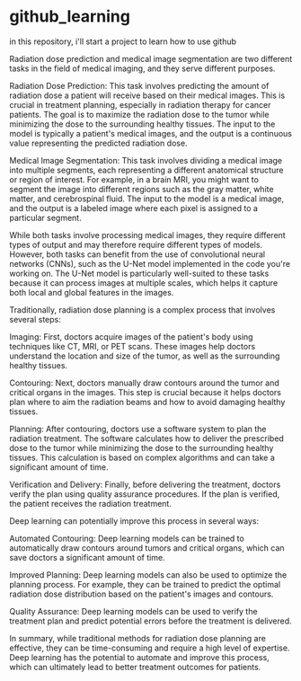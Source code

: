 # github_learning
in this repository, i'll start a project to learn how to use github


Radiation dose prediction and medical image segmentation are two different tasks in the field of medical imaging, and they serve different purposes.

Radiation Dose Prediction: This task involves predicting the amount of radiation dose a patient will receive based on their medical images. This is crucial in treatment planning, especially in radiation therapy for cancer patients. The goal is to maximize the radiation dose to the tumor while minimizing the dose to the surrounding healthy tissues. The input to the model is typically a patient's medical images, and the output is a continuous value representing the predicted radiation dose.

Medical Image Segmentation: This task involves dividing a medical image into multiple segments, each representing a different anatomical structure or region of interest. For example, in a brain MRI, you might want to segment the image into different regions such as the gray matter, white matter, and cerebrospinal fluid. The input to the model is a medical image, and the output is a labeled image where each pixel is assigned to a particular segment.

While both tasks involve processing medical images, they require different types of output and may therefore require different types of models. However, both tasks can benefit from the use of convolutional neural networks (CNNs), such as the U-Net model implemented in the code you're working on. The U-Net model is particularly well-suited to these tasks because it can process images at multiple scales, which helps it capture both local and global features in the images.



Traditionally, radiation dose planning is a complex process that involves several steps:

Imaging: First, doctors acquire images of the patient's body using techniques like CT, MRI, or PET scans. These images help doctors understand the location and size of the tumor, as well as the surrounding healthy tissues.

Contouring: Next, doctors manually draw contours around the tumor and critical organs in the images. This step is crucial because it helps doctors plan where to aim the radiation beams and how to avoid damaging healthy tissues.

Planning: After contouring, doctors use a software system to plan the radiation treatment. The software calculates how to deliver the prescribed dose to the tumor while minimizing the dose to the surrounding healthy tissues. This calculation is based on complex algorithms and can take a significant amount of time.

Verification and Delivery: Finally, before delivering the treatment, doctors verify the plan using quality assurance procedures. If the plan is verified, the patient receives the radiation treatment.

Deep learning can potentially improve this process in several ways:

Automated Contouring: Deep learning models can be trained to automatically draw contours around tumors and critical organs, which can save doctors a significant amount of time.

Improved Planning: Deep learning models can also be used to optimize the planning process. For example, they can be trained to predict the optimal radiation dose distribution based on the patient's images and contours.

Quality Assurance: Deep learning models can be used to verify the treatment plan and predict potential errors before the treatment is delivered.

In summary, while traditional methods for radiation dose planning are effective, they can be time-consuming and require a high level of expertise. Deep learning has the potential to automate and improve this process, which can ultimately lead to better treatment outcomes for patients.



